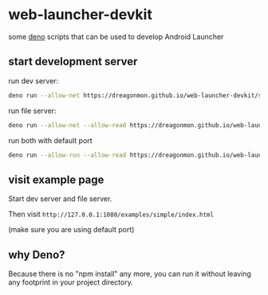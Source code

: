 # web-launcher-devkit
some [deno](https://deno.land/) scripts that can be used to develop Android Launcher

## start development server
run dev server:

```bash
deno run --allow-net https://dreagonmon.github.io/web-launcher-devkit/scripts/dev_server.js -p 10801
```

run file server:

```bash
deno run --allow-net --allow-read https://dreagonmon.github.io/web-launcher-devkit/scripts/file_server.js -p 1080
```

run both with default port

```bash
deno run --allow-run --allow-read https://dreagonmon.github.io/web-launcher-devkit/scripts/dev.js
```

## visit example page

Start dev server and file server.

Then visit ```http://127.0.0.1:1080/examples/simple/index.html```

(make sure you are using default port)

## why Deno?

Because there is no "npm install" any more, you can run it without leaving any footprint in your project directory.